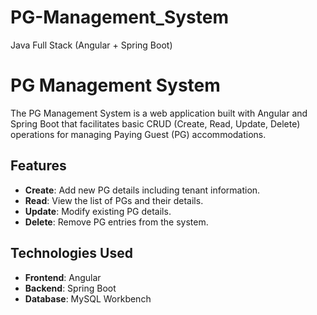 # PG-Management_System
Java Full Stack (Angular + Spring Boot)

# PG Management System

The PG Management System is a web application built with Angular and Spring Boot that facilitates basic CRUD (Create, Read, Update, Delete) operations for managing Paying Guest (PG) accommodations.

## Features

- **Create**: Add new PG details including tenant information.
- **Read**: View the list of PGs and their details.
- **Update**: Modify existing PG details.
- **Delete**: Remove PG entries from the system.

## Technologies Used

- **Frontend**: Angular
- **Backend**: Spring Boot
- **Database**: MySQL Workbench

